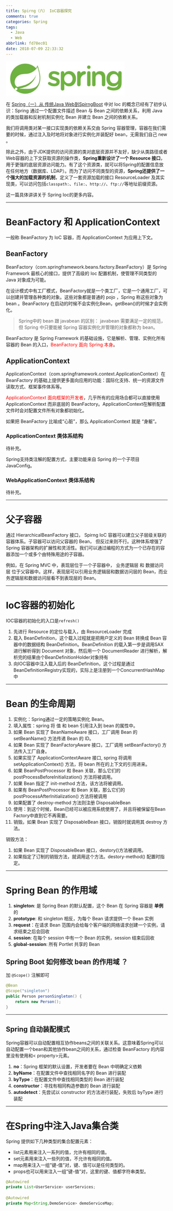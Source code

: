 ```yaml
---
title: Spirng（六） IoC容器探究
comments: true
categories: Spring
tags:
  - Java
  - Web
abbrlink: fd78ec01
date: 2018-07-09 22:33:32
---
```


![Spring](../../../../images/Java/Spring.png)

在 [Spring（一）从 传统Java Web到SpirngBoot](../post/6200df85.html) 中对 Ioc 的概念已经有了初步认识：Spring 通过一个配置文件描述 Bean 与 Bean 之间的依赖关系，利用 Java 的类加载器和反射机制实例化 Bean 并建立 Bean 之间的依赖关系。

我们将调用类对某一接口实现类的依赖关系交由 Spring 容器管理，容器在我们需要的时候，通过注入及时地将对象进行实例化并装配好 bean，无需我们自己 new 。

除此之外，由于JDK提供的访问资源的类对底层资源并不友好，缺少从类路径或者Web容器的上下文获取资源的操作类，**Spring重新设计了一个 Resource 接口**，用于更强的底层资源访问能力。有了这个资源类，就可以将Spring的配置信息放在任何地方（数据库、LDAP）。而为了访问不同类型的资源，**Spring还提供了一个强大的加载资源的机制**，定义了一套资源加载的接口 ResourceLoader 及其实现类，可以访问包括`classpath:`、`file:`、`http://`、`ftp://`等地址前缀资源。

这一篇具体讲讲关于 Spring Ioc的更多内容。

<!--more-->

---

# BeanFactory 和 ApplicationContext

一般称 BeanFactory 为 IoC 容器，而 ApplicationContext 为应用上下文。

## BeanFactory

BeanFactory（com.springframework.beans.factory.BeanFactory）是 Spring Framework 最核心的接口，提供了高级的 Ioc 配置机制，使管理不同类型的 Java 对象成为可能。

在设计模式中有工厂模式，BeanFactory就是一个类工厂，它是一个通用工厂，可以创建并管理各种类的对象。这些对象都是普通的 pojo ，Spring 称这些对象为 bean 。BeanFactory 在启动的时候不会实例化Bean，getBean()的时候才会实例化。

> Spring中的 bean 跟 javabean 的区别： javabean 需要满足一定的规范，但 Spring 中只要能被 Spring 容器实例化并管理的对象都称为 bean。

BeanFactory 是 Spring Framework 的基础设施，它是解析、管理、实例化所有容器的 Bean 的入口，<font color="red">BeanFactory 面向 Spring 本身</font>。

## ApplicationContext

ApplicationContext（com.springframework.context.ApplicationContext）在 BeanFactory 的基础上提供更多面向应用的功能：国际化支持、统一的资源文件读取方式、框架事件体系等。

<font color="red">ApplicationContext 面向框架的开发者</font>，几乎所有的应用场合都可以直接使用 ApplicationContext 而非底层的 BeanFactory。ApplicationContext在解析配置文件时会对配置文件所有对象都初始化。

如果把 BeanFactory 比喻成“心脏”，那么 ApplicationContext 就是 “身躯”。

### ApplicationContext 类体系结构

待补充。

Spring支持类注解的配置方式，主要功能来自 Spring 的一个子项目 JavaConfig。

### WebApplicationContext 类体系结构

待补充。

---

# 父子容器

通过 HierarchicalBeanFactory 接口， Spirng IoC 容器可以建立父子层级关联的容器体系。子容器可以访问父容器的 Bean， 但反过来则不行。这种体系增强了 Spring 容器架构的扩展性和灵活性。我们可以通过编程的方式为一个已存在的容器添加一个或多个由特殊用途的子容器。

例如，在 Spring MVC 中，表现层位于一个子容器中， 业务逻辑层 和 数据访问层 位于父容器中。这样，表现层可以引用业务逻辑层和数据访问层的 Bean，而业务逻辑层和数据访问层看不到表现层的 Bean。

---

# IoC容器的初始化

IOC容器的初始化的入口是`refresh()`

1. 先进行 Resource 的定位与载入，由 ResourceLoader 完成
2. 载入 BeanDefinition，这个载入过程就是把用户定义的 Bean 转换成 Bean 容器中的数据结构 BeanDefinition。BeanDefinition 的载入第一步是调用SAX进行解析得到 Document 对象，然后用一个 DocumentReader 进行解析，解析完的结果由个BeanDefinitionHolder对象持有
3. 向IOC容器中注入载入后的 BeanDefinition，这个过程是通过BeanDefinitionRegistry实现的，实际上是注册到一个ConcurrentHashMap中


---

# Bean 的生命周期

1. 实例化：Spring通过一定的策略实例化 Bean。
2. 填入属性：spring 将 值 和 bean 引用注入到 bean 的属性中。
3. 如果 Bean 实现了 BeanNameAware 接口，工厂调用 Bean 的 setBeanName() 方法传递 Bean 的 ID。
4. 如果 Bean 实现了 BeanFactoryAware 接口，工厂调用 setBeanFactory() 方法传入工厂自身。
5. 如果实现了 ApplicationContextAware 接口, spring 将调用 setApplicationContext() 方法，将 bean 所在的上下文的引用进来。
6. 如果 BeanPostProcessor 和 Bean 关联，那么它们的 postProcessBeforeInitialization() 方法将被调用。
7. 如果 Bean 指定了 init-method 方法，该方法将被调用。
8. 如果有 BeanPostProcessor 和 Bean 关联，那么它们的 postProcessAfterInitialization() 方法将被调用
9. 如果配置了 destroy-method 方法则注册 DisposableBean
10. 使用：到这个时候，Bean已经可以被应用系统使用了，并且将被保留在Bean Factory中直到它不再需要。
11. 销毁。如果 Bean 实现了 DisposableBean 接口，销毁时就调用其 destroy 方法。

销毁方法：

1. 如果 Bean 实现了 DisposableBean 接口，destory()方法被调用。
2. 如果指定了订制的销毁方法，就调用这个方法。destory-method() 配置时指定。

---

# Spring Bean 的作用域

1. **singleton**: 是 Spring Bean 的默认配置，这个 Bean 在 Spring 容器是 **单例** 的
2. **prototype**: 和 singleton 相反，为每个 Bean 请求提供一个 Bean 实例
3. **request**：在请求 Bean 范围内会给每个客户端的网络请求创建一个实例，请求结束之后会回收
4. **session**: 在每个 session 中有一个 Bean 的实例，session 结束后回收
5. **global-session**: 所有 Portlet 共享的 Bean

## Spring Boot 如何修改 bean 的作用域 ？

加 `@Scope()` 注解即可   

```java
@Bean
@Scope("singleton")
public Person personSingleton() {
    return new Person();
}
```

---

## Spring 自动装配模式

Spring容器可以自动配置相互协作beans之间的关联关系。这意味着Spring可以自动配置一个bean和其他协作bean之间的关系，通过检查 BeanFactory 的内容里没有使用和< property>元素。

1. **no**：Spring 框架的默认设置，开发者要在 Bean 中明确定义依赖
2. **byName**：在配置文件中查找相同名字的 Bean 进行装配
3. **byType**：在配置文件中查找相同类型的 Bean 进行装配
4. **constructor**：寻找有相同构造参数的 Bean 进行装配
5. **autodetect**：先尝试以 constructor 的方法进行装配，失败后 byType 进行装配

---

# 在Spring中注入Java集合类

Spring 提供如下几种类型的集合配置元素：

- list元素用来注入一系列的值，允许有相同的值。
- set元素用来注入一些列的值，不允许有相同的值。
- map用来注入一组”键-值”对，键、值可以是任何类型的。
- props也可以用来注入一组”键-值”对，这里的键、值都字符串类型。

```java
@Autowired
private List<UserService> userServices;

@Autowired
private Map<String,DemoService> demoServiceMap;
```

